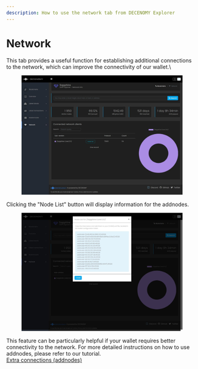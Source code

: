 ```yaml
---
description: How to use the network tab from DECENOMY Explorer
---
```


# Network

This tab provides a useful function for establishing additional connections to the network, which can improve the connectivity of our wallet.\


<figure><img src="../.gitbook/assets/Explorer network detail.jpg" alt=""><figcaption></figcaption></figure>

Clicking the "Node List" button will display information for the addnodes.

<figure><img src="../.gitbook/assets/Explorer network detail_addnodes.jpg" alt=""><figcaption></figcaption></figure>

This feature can be particularly helpful if your wallet requires better connectivity to the network. For more detailed instructions on how to use addnodes, please refer to our tutorial. \
[Extra connections (addnodes)](http://127.0.0.1:5000/s/-MiHm486VotxVq44a\_Jg/tutorials/decenomy-wallet/how-to-add-addnodes)
